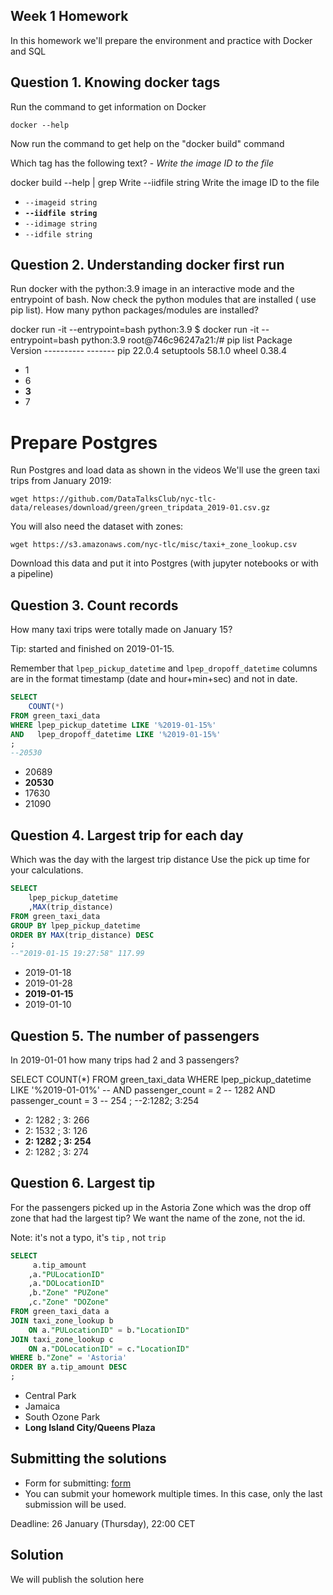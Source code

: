 ## Week 1 Homework

In this homework we'll prepare the environment 
and practice with Docker and SQL


## Question 1. Knowing docker tags

Run the command to get information on Docker 

```docker --help```

Now run the command to get help on the "docker build" command

Which tag has the following text? - *Write the image ID to the file* 

  docker build --help | grep Write
      --iidfile string          Write the image ID to the file

- `--imageid string`
- **`--iidfile string`** 
- `--idimage string`
- `--idfile string`


## Question 2. Understanding docker first run 

Run docker with the python:3.9 image in an interactive mode and the entrypoint of bash.
Now check the python modules that are installed ( use pip list). 
How many python packages/modules are installed?

docker run -it --entrypoint=bash python:3.9
  $ docker run -it --entrypoint=bash python:3.9
    root@746c96247a21:/# pip list
    Package    Version
    ---------- -------
    pip        22.0.4
    setuptools 58.1.0
    wheel      0.38.4

- 1
- 6
- **3**
- 7

# Prepare Postgres

Run Postgres and load data as shown in the videos
We'll use the green taxi trips from January 2019:

```wget https://github.com/DataTalksClub/nyc-tlc-data/releases/download/green/green_tripdata_2019-01.csv.gz```

You will also need the dataset with zones:

```wget https://s3.amazonaws.com/nyc-tlc/misc/taxi+_zone_lookup.csv```

Download this data and put it into Postgres (with jupyter notebooks or with a pipeline)


## Question 3. Count records 

How many taxi trips were totally made on January 15?

Tip: started and finished on 2019-01-15. 

Remember that `lpep_pickup_datetime` and `lpep_dropoff_datetime` columns are in the format timestamp (date and hour+min+sec) and not in date.

``` sql
SELECT
	COUNT(*)
FROM green_taxi_data
WHERE lpep_pickup_datetime LIKE '%2019-01-15%'
AND   lpep_dropoff_datetime LIKE '%2019-01-15%'
;
--20530
```

- 20689
- **20530**
- 17630
- 21090

## Question 4. Largest trip for each day

Which was the day with the largest trip distance
Use the pick up time for your calculations.

``` sql
SELECT 
	lpep_pickup_datetime
	,MAX(trip_distance)
FROM green_taxi_data
GROUP BY lpep_pickup_datetime
ORDER BY MAX(trip_distance) DESC
;
--"2019-01-15 19:27:58"	117.99
```
- 2019-01-18
- 2019-01-28
- **2019-01-15**
- 2019-01-10

## Question 5. The number of passengers

In 2019-01-01 how many trips had 2 and 3 passengers?

SELECT
	COUNT(*)
FROM green_taxi_data
WHERE lpep_pickup_datetime LIKE '%2019-01-01%'
-- AND passenger_count = 2 -- 1282
AND passenger_count = 3 -- 254
;
--2:1282; 3:254
 
- 2: 1282 ; 3: 266
- 2: 1532 ; 3: 126
- **2: 1282 ; 3: 254**
- 2: 1282 ; 3: 274


## Question 6. Largest tip

For the passengers picked up in the Astoria Zone which was the drop off zone that had the largest tip?
We want the name of the zone, not the id.

Note: it's not a typo, it's `tip` , not `trip`

``` sql
SELECT
	 a.tip_amount
	,a."PULocationID"
	,a."DOLocationID"
	,b."Zone" "PUZone"
	,c."Zone" "DOZone"
FROM green_taxi_data a
JOIN taxi_zone_lookup b
	ON a."PULocationID" = b."LocationID"
JOIN taxi_zone_lookup c
	ON a."DOLocationID" = c."LocationID"
WHERE b."Zone" = 'Astoria'
ORDER BY a.tip_amount DESC
;
```

- Central Park
- Jamaica
- South Ozone Park
- **Long Island City/Queens Plaza** 


## Submitting the solutions

* Form for submitting: [form](https://forms.gle/EjphSkR1b3nsdojv7)
* You can submit your homework multiple times. In this case, only the last submission will be used. 

Deadline: 26 January (Thursday), 22:00 CET


## Solution

We will publish the solution here
